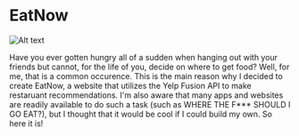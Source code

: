# EatNow

![Alt text](/images/EatNow.png?raw=true)


Have you ever gotten hungry all of a sudden when hanging out with your friends but cannot, for the life of you,
decide on where to get food? Well, for me, that is a common occurence. This is the main reason why I decided to create
EatNow, a website that utilizes the Yelp Fusion API to make restaruant recommendations. I'm also aware that many apps and
websites are readily available to do such a task (such as WHERE THE F*** SHOULD I GO EAT?), but I thought that it would be cool
if I could build my own. So here it is!
